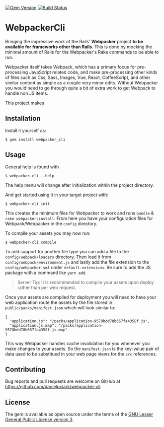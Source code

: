 [![Gem Version](https://badge.fury.io/rb/webpacker-cli.svg)](http://badge.fury.io/rb/webpacker-cli)
[![Build Status](https://travis-ci.org/danielpclark/webpacker-cli.svg)](https://travis-ci.org/danielpclark/webpacker-cli)

# WebpackerCli

Bringing the impressive work of the Rails' **Webpacker** project **to be available for frameworks
other than Rails**.  This is done by mocking the minimal amount of Rails for the Webpacker's
Rake commands to be able to run.

Webpacker itself takes Webpack, which has a primary focus for pre-processing JavaScript related
code, and make pre-processing other kinds of files such as Css, Sass, Images, Vue, React,
CoffeeScript, and other similar content as simple as a couple very minor edits.  Without Webpacker
you would need to go through quite a bit of extra work to get Webpack to handle non JS items.

This project makes


## Installation

Install it yourself as:

    $ gem install webpacker_cli

## Usage

General help is found with

    $ webpacker-cli --help

The help menu will change after initialization within the project directory.

And get started using it in your target project with:

    $ webpacker-cli init

This creates the minimum files for Webpacker to work and runs `bundle` & `rake webpacker:install`.
From here you have your configuration files for Webpack/Webpacker in the `config` directory.

To compile your assets you may now run:

    $ webpacker-cli compile

To add support for another file type you can add a file to the `config/webpack/loaders`
directory.  Then load it from `config/webpack/environment.js` and lastly add the file extension
to the `config/webpacker.yml` under `default.extensions`.  Be sure to add the JS package with
a command like `yarn add`.

> Server Tip: It is recommended to compile your assets upon deploy rather than per web request.

Once your assets are compiled for deployment you will need to have your web application route
the assets by the file stored in `public/packs/manifest.json` which will look similar to:

    {
      "application.js": "/packs/application-9578bdd78b657fa4358f.js",
      "application.js.map": "/packs/application-9578bdd78b657fa4358f.js.map"
    }

This way Webpacker handles cache invalidation for you whenever you make changes to your assets.
So the `manifest.json` is the key-value pair of data used to be substitued in your web page views
for the `src` references.

## Contributing

Bug reports and pull requests are welcome on GitHub at https://github.com/danielpclark/webpacker-cli

## License

The gem is available as open source under the terms of the [GNU Lesser General Public License version 3](https://opensource.org/licenses/LGPL-3.0).
